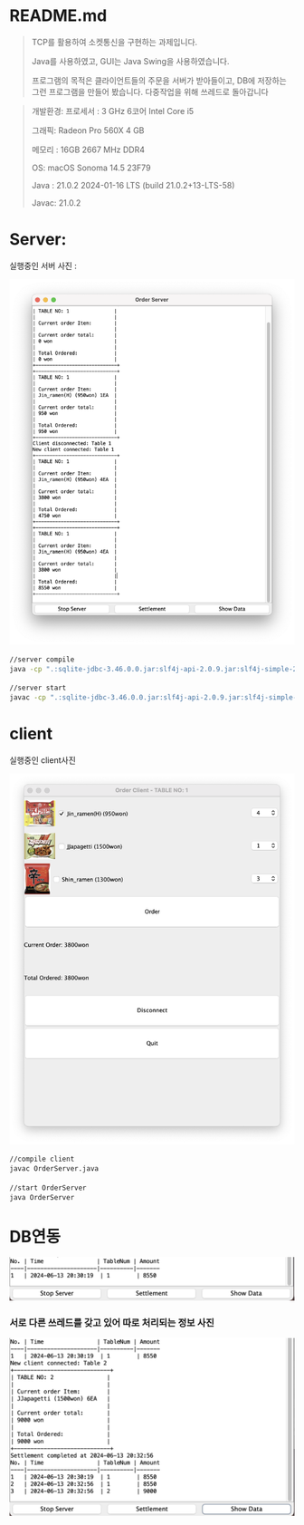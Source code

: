 # README.md

> TCP를 활용하여 소켓통신을 구현하는 과제입니다.
> 
> Java를 사용하였고, GUI는 Java Swing을 사용하였습니다.
> 
> 프로그램의 목적은 클라이언트들의 주문을 서버가 받아들이고, DB에 저장하는 그런 프로그램을 만들어 봤습니다. 다중작업을 위해 쓰레드로 돌아갑니다
> 

> 개발환경: 
> 프로세서 : 3 GHz 6코어 Intel Core i5
>
> 그래픽: Radeon Pro 560X 4 GB
>
> 메모리 : 16GB 2667 MHz DDR4
>
> OS: macOS Sonoma 14.5 23F79
>
> Java : 21.0.2 2024-01-16 LTS (build 21.0.2+13-LTS-58)
>
> Javac: 21.0.2
> 

# Server:

실행중인 서버 사진 :

![스크린샷 2024-06-13 오후 8.24.35.png](README/%25E1%2584%2589%25E1%2585%25B3%25E1%2584%258F%25E1%2585%25B3%25E1%2584%2585%25E1%2585%25B5%25E1%2586%25AB%25E1%2584%2589%25E1%2585%25A3%25E1%2586%25BA_2024-06-13_%25E1%2584%258B%25E1%2585%25A9%25E1%2584%2592%25E1%2585%25AE_8.24.35.png)

```bash
//server compile
java -cp ".:sqlite-jdbc-3.46.0.0.jar:slf4j-api-2.0.9.jar:slf4j-simple-2.0.9.jar" OrderServer

//server start
javac -cp ".:sqlite-jdbc-3.46.0.0.jar:slf4j-api-2.0.9.jar:slf4j-simple-2.0.9.jar" OrderServer.java

```

# client

실행중인 client사진

![스크린샷 2024-06-13 오후 8.25.07.png](README/%25E1%2584%2589%25E1%2585%25B3%25E1%2584%258F%25E1%2585%25B3%25E1%2584%2585%25E1%2585%25B5%25E1%2586%25AB%25E1%2584%2589%25E1%2585%25A3%25E1%2586%25BA_2024-06-13_%25E1%2584%258B%25E1%2585%25A9%25E1%2584%2592%25E1%2585%25AE_8.25.07.png)

```bash
//compile client
javac OrderServer.java

//start OrderServer
java OrderServer
```

# DB연동

![Untitled](README/Untitled.png)

### 서로 다른 쓰레드를 갖고 있어 따로 처리되는 정보 사진

![Untitled](README/Untitled%201.png)
